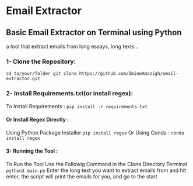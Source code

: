 # Email Extractor
## Basic Email Extractor on Terminal using Python
a tool that extract emails from long essays, long texts...
### 1- Clone the Repository:
`cd to/your/folder
git clone https://github.com/ImineAmazigh/email-extractor.git`
### 2- Install Requirements.txt(or install regex):
To Install Requirements :
`pip install -r requirements.txt`
#### Or Install Regex Directly :
Using Python Package Installer
`pip install regex`
Or Using Conda :
`conda install regex`
#### 3- Running the Tool :
To Run the Tool Use the Followig Command in the Clone Directory Terminal
`python3 main.py`
Enter the long text you want to extract emails from and hit enter, the script will print the emails for you, and go to the start

